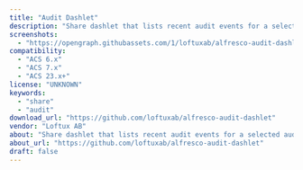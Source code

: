 ```yaml
---
title: "Audit Dashlet"
description: "Share dashlet that lists recent audit events for a selected audit application."
screenshots:
  - "https://opengraph.githubassets.com/1/loftuxab/alfresco-audit-dashlet"
compatibility:
  - "ACS 6.x"
  - "ACS 7.x"
  - "ACS 23.x+"
license: "UNKNOWN"
keywords:
  - "share"
  - "audit"
download_url: "https://github.com/loftuxab/alfresco-audit-dashlet"
vendor: "Loftux AB"
about: "Share dashlet that lists recent audit events for a selected audit application."
about_url: "https://github.com/loftuxab/alfresco-audit-dashlet"
draft: false
---
```


